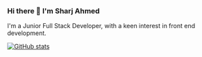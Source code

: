 ### Hi there 👋 I'm Sharj Ahmed

I'm a Junior Full Stack Developer, with a keen interest in front end development. 

[![GitHub stats](https://github-readme-stats.vercel.app/api?username=SharjAhmed)](https://github.com/SharjAhmed/github-readme-stats)

<!--
**SharjAhmed/SharjAhmed** is a ✨ _special_ ✨ repository because its `README.md` (this file) appears on your GitHub profile.

Here are some ideas to get you started:

- 🔭 I’m currently working on ...
- 🌱 I’m currently learning ...
- 👯 I’m looking to collaborate on ...
- 🤔 I’m looking for help with ...
- 💬 Ask me about ...
- 📫 How to reach me: ...
- 😄 Pronouns: ...
- ⚡ Fun fact: ...
-->
